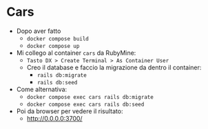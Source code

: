 # Cars

* Dopo aver fatto 
  * `docker compose build`
  * `docker compose up`
* Mi collego al container `cars` da RubyMine:
  * `Tasto DX > Create Terminal > As Container User`
  * Creo il database e faccio la migrazione  da dentro il container:
    * `rails db:migrate`
    * `rails db:seed`
* Come alternativa:
  * `docker compose exec cars rails db:migrate` 
  * `docker compose exec cars rails db:seed` 
* Poi da browser per vedere il risultato:
  * http://0.0.0.0:3700/